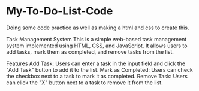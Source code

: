 # My-To-Do-List-Code
Doing some code practice as well as making a html and css to create this.

Task Management System
This is a simple web-based task management system implemented using HTML, CSS, and JavaScript. It allows users to add tasks, mark them as completed, and remove tasks from the list.

Features
Add Task: Users can enter a task in the input field and click the "Add Task" button to add it to the list.
Mark as Completed: Users can check the checkbox next to a task to mark it as completed.
Remove Task: Users can click the "X" button next to a task to remove it from the list.
